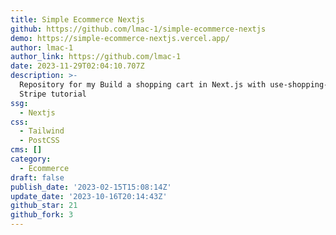 ```yaml
---
title: Simple Ecommerce Nextjs
github: https://github.com/lmac-1/simple-ecommerce-nextjs
demo: https://simple-ecommerce-nextjs.vercel.app/
author: lmac-1
author_link: https://github.com/lmac-1
date: 2023-11-29T02:04:10.707Z
description: >-
  Repository for my Build a shopping cart in Next.js with use-shopping-cart and
  Stripe tutorial
ssg:
  - Nextjs
css:
  - Tailwind
  - PostCSS
cms: []
category:
  - Ecommerce
draft: false
publish_date: '2023-02-15T15:08:14Z'
update_date: '2023-10-16T20:14:43Z'
github_star: 21
github_fork: 3
---
```

